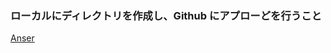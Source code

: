 ### ローカルにディレクトリを作成し、Github にアプローどを行うこと

[Anser][1]

[1]: https://github.com/ryotogashi/class-material-github/blob/master/answer2.md
